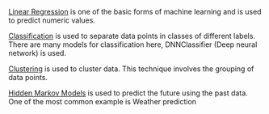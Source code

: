 [Linear Regression](https://github.com/GSelvakumar/ml/blob/main/Tensorflow/Core%20Algorithms/Core_Algorithms_linear_regression.ipynb) is one of the basic forms of machine learning and is used to predict numeric values.

[Classification](https://github.com/GSelvakumar/ml/blob/main/Tensorflow/Core%20Algorithms/Core_Algorithm_Classification.ipynb) is used to separate data points in classes of different labels. There are many models for classification here, DNNClassifier (Deep neural network) is used.

[Clustering](https://github.com/GSelvakumar/ml/blob/main/Tensorflow/Core%20Algorithms/Core_Algorithm_Clustering.ipynb) is used to cluster data. This technique involves the grouping of data points.

[Hidden Markov Models](https://github.com/GSelvakumar/ml/blob/main/Tensorflow/Core%20Algorithms/Core_Algorithm_Hidden_Markov_Model.ipynb) is used to predict the future using the past data. One of the most common example is Weather prediction
